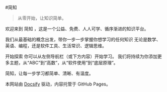 #简知
>从零开始，让知识简单。

欢迎来到 简知 ，这是一个公益、免费、人人可学、循序渐进的知识平台。

我们从最基础的概念出发，带你一步一步掌握你想学习的任何知识
无论是数学、英语、编程，还是软件工具、生活常识、逻辑思维。

开始探索
你可以从左侧导航栏（或下方内容）开始学习。
我们将持续为你添加更多主题，从“ABC”到“高数”，从“软件使用”到“底层原理”。

简知，让每一步学习都简单、清晰、有温度。


本网站由 [Docsify](https://docsify.js.org/) 驱动，内容托管于 GitHub Pages。
